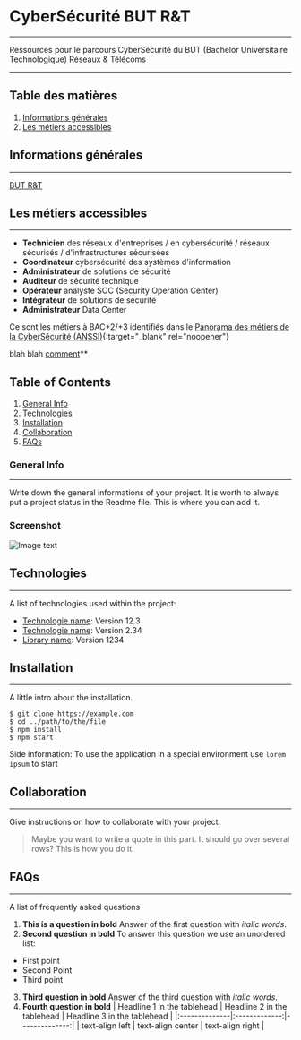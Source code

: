 # CyberSécurité BUT R&T
***
Ressources pour le parcours CyberSécurité du BUT (Bachelor Universitaire Technologique) Réseaux & Télécoms

***

## Table des matières
1. [Informations générales](#informations-générales)
2. [Les métiers accessibles](#les-metiers-accessibles)

## Informations générales
***
[BUT R&T](https://www.iut-rt.net/lyceen-2-2/)

## Les métiers accessibles
***
* **Technicien** des réseaux d'entreprises / en cybersécurité / réseaux sécurisés / d'infrastructures sécurisées
* **Coordinateur** cybersécurité des systèmes d'information
* **Administrateur** de solutions de sécurité
* **Auditeur** de sécurité technique
* **Opérateur** analyste SOC (Security Operation Center)
* **Intégrateur** de solutions de sécurité
* **Administrateur** Data Center

Ce sont les métiers à BAC+2/+3 identifiés dans le [Panorama des métiers de la CyberSécurité (ANSSI)](https://www.ssi.gouv.fr/particulier/formations/panorama-des-metiers-de-la-cybersecurite/){:target="_blank" rel="noopener"}

blah blah <a href="http://htmlpreview.github.com/?https://github.com/<repo>/<path>/blob/master/<my html file.html" target="_blank">comment</a>**


## Table of Contents
1. [General Info](#general-info)
2. [Technologies](#technologies)
3. [Installation](#installation)
4. [Collaboration](#collaboration)
5. [FAQs](#faqs)
### General Info
***
Write down the general informations of your project. It is worth to always put a project status in the Readme file. This is where you can add it. 
### Screenshot
![Image text](https://www.united-internet.de/fileadmin/user_upload/Brands/Downloads/Logo_IONOS_by.jpg)
## Technologies
***
A list of technologies used within the project:
* [Technologie name](https://example.com): Version 12.3 
* [Technologie name](https://example.com): Version 2.34
* [Library name](https://example.com): Version 1234
## Installation
***
A little intro about the installation. 
```
$ git clone https://example.com
$ cd ../path/to/the/file
$ npm install
$ npm start
```
Side information: To use the application in a special environment use ```lorem ipsum``` to start
## Collaboration
***
Give instructions on how to collaborate with your project.
> Maybe you want to write a quote in this part. 
> It should go over several rows?
> This is how you do it.
## FAQs
***
A list of frequently asked questions
1. **This is a question in bold**
Answer of the first question with _italic words_. 
2. __Second question in bold__ 
To answer this question we use an unordered list:
* First point
* Second Point
* Third point
3. **Third question in bold**
Answer of the third question with *italic words*.
4. **Fourth question in bold**
| Headline 1 in the tablehead | Headline 2 in the tablehead | Headline 3 in the tablehead |
|:--------------|:-------------:|--------------:|
| text-align left | text-align center | text-align right |



